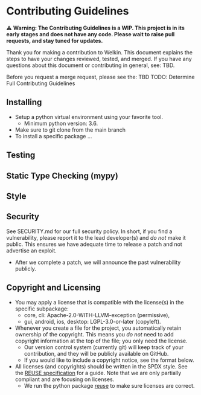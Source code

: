 # Contributing Guidelines

️⚠ **Warning: The Contributing Guidelines is a WIP. This project is in its early stages and does not have any code. Please wait to raise pull requests, and stay tuned for updates.**

Thank you for making a contribution to Welkin. This document explains the steps to have your changes reviewed, tested, and merged. If you have any questions about this document or contributing in general, see: TBD.

Before you request a merge request, please see the: TBD
TODO: Determine Full Contributing Guidelines

## Installing
- Setup a python virtual environment using your favorite tool.
  - Minimum python version: 3.6.
- Make sure to git clone from the main branch
- To install a specific package ...


## Testing

## Static Type Checking (mypy)


## Style


## Security
See SECURITY.md for our full security policy. In short, if you find a vulnerability, please report it to the lead developer(s) and *do not* make it public. This ensures we have adequate time to release a patch and not advertise an exploit.
  - After we complete a patch, we will announce the past vulnerability publicly.

## Copyright and Licensing
- You may apply a license that is compatible with the license(s) in the specific subpackage:
  - core, cli: Apache-2.0-WITH-LLVM-exception (permissive),
  - gui, android, ios, desktop: LGPL-3.0-or-later (copyleft).
- Whenever you create a file for the project, you automatically retain ownership of the copyright. This means you *do not* need to add copyright information at the top of the file; you only need the license. 
  - Our version control system (currently git) will keep track of your contribution, and they will be publicly available on GitHub.
  - If you would like to include a copyright notice, see the format below.
- All licenses (and copyrights) should be written in the SPDX style. See the [REUSE specification](https://reuse.software/spec/) for a guide. Note that we are only partially compliant and are focusing on licenses. 
  - We run the python package [reuse](https://github.com/fsfe/reuse-tool) to make sure licenses are correct.
  
